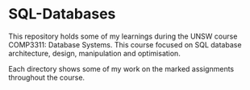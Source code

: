 # SQL-Databases

This repository holds some of my learnings during the UNSW course COMP3311: Database Systems. This course focused on SQL database architecture, design, manipulation and optimisation.

Each directory shows some of my work on the marked assignments throughout the course. 
